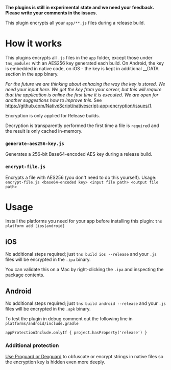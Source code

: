 **The plugins is still in experimental state and we need your feedback. Please write your comments in the issues.**

This plugin encrypts all your `app/**.js` files during a release build.

# How it works
This plugins encrypts all `.js` files in the `app` folder, except those under `tns_modules` with an AES256 key generated each build.
On Android, the key is embedded in native code, on iOS - the key is kept in additional __DATA section in the app binary.

*For the future we are thinking about enhacing the way the key is stored. We need your input here. We get the key from your server, but this will require that the application is online the first time it is executed. We are open for another suggestions how to improve this.* See https://github.com/NativeScript/nativescript-app-encryption/issues/1.

Encryption is only applied for Release builds.

Decryption is transparently performed the first time a file is `require`d and the result is only cached in-memory.

### `generate-aes256-key.js`
Generates a 256-bit Base64-encoded AES key during a release build.

### `encrypt-file.js`
Encrypts a file with AES256 (you don't need to do this yourself).
Usage: `encrypt-file.js <base64-encoded key> <input file path> <output file path>`

# Usage
Install the platforms you need for your app before installing this plugin: `tns platform add [ios|android]`

## iOS
No additional steps required; just `tns build ios --release` and your `.js` files will be encrypted in the `.ipa` binary.

You can validate this on a Mac by right-clicking the `.ipa` and inspecting the package contents.

## Android
No additional steps required; just `tns build android --release` and your `.js` files will be encrypted in the `.apk` binary.

To test the plugin in debug comment out the following line in `platforms/android/include.gradle`

`appProtectionInclude.onlyIf { project.hasProperty('release') }`

### Additional protection
[Use Proguard or Dexguard](http://proguard.sourceforge.net/FAQ.html#encrypt) to obfuscate or encrypt strings in native files so the encryption key is hidden even more deeply. 


